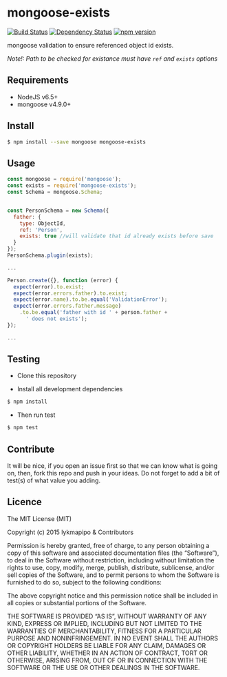 # mongoose-exists

[![Build Status](https://travis-ci.org/lykmapipo/mongoose-exists.svg?branch=master)](https://travis-ci.org/lykmapipo/mongoose-exists)
[![Dependency Status](https://img.shields.io/david/lykmapipo/mongoose-exists.svg?style=flat)](https://david-dm.org/lykmapipo/mongoose-exists)
[![npm version](https://badge.fury.io/js/mongoose-exists.svg)](https://badge.fury.io/js/mongoose-exists)

mongoose validation to ensure referenced object id exists.

*Note!: Path to be checked for existance must have `ref` and `exists` options*

## Requirements

- NodeJS v6.5+
- mongoose v4.9.0+

## Install
```sh
$ npm install --save mongoose mongoose-exists
```

## Usage

```javascript
const mongoose = require('mongoose');
const exists = require('mongoose-exists');
const Schema = mongoose.Schema;


const PersonSchema = new Schema({
  father: {
    type: ObjectId,
    ref: 'Person',
    exists: true //will validate that id already exists before save
  }
});
PersonSchema.plugin(exists);

...

Person.create({}, function (error) {
  expect(error).to.exist;
  expect(error.errors.father).to.exist;
  expect(error.name).to.be.equal('ValidationError');
  expect(error.errors.father.message)
    .to.be.equal('father with id ' + person.father +
      ' does not exists');
});

...

```

## Testing
* Clone this repository

* Install all development dependencies
```sh
$ npm install
```
* Then run test
```sh
$ npm test
```

## Contribute
It will be nice, if you open an issue first so that we can know what is going on, then, fork this repo and push in your ideas. Do not forget to add a bit of test(s) of what value you adding.

## Licence
The MIT License (MIT)

Copyright (c) 2015 lykmapipo & Contributors

Permission is hereby granted, free of charge, to any person obtaining a copy of this software and associated documentation files (the “Software”), to deal in the Software without restriction, including without limitation the rights to use, copy, modify, merge, publish, distribute, sublicense, and/or sell copies of the Software, and to permit persons to whom the Software is furnished to do so, subject to the following conditions:

The above copyright notice and this permission notice shall be included in all copies or substantial portions of the Software.

THE SOFTWARE IS PROVIDED “AS IS”, WITHOUT WARRANTY OF ANY KIND, EXPRESS OR IMPLIED, INCLUDING BUT NOT LIMITED TO THE WARRANTIES OF MERCHANTABILITY, FITNESS FOR A PARTICULAR PURPOSE AND NONINFRINGEMENT. IN NO EVENT SHALL THE AUTHORS OR COPYRIGHT HOLDERS BE LIABLE FOR ANY CLAIM, DAMAGES OR OTHER LIABILITY, WHETHER IN AN ACTION OF CONTRACT, TORT OR OTHERWISE, ARISING FROM, OUT OF OR IN CONNECTION WITH THE SOFTWARE OR THE USE OR OTHER DEALINGS IN THE SOFTWARE. 